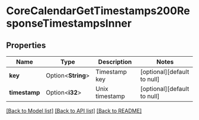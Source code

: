 # CoreCalendarGetTimestamps200ResponseTimestampsInner

## Properties

Name | Type | Description | Notes
------------ | ------------- | ------------- | -------------
**key** | Option<**String**> | Timestamp key | [optional][default to null]
**timestamp** | Option<**i32**> | Unix timestamp | [optional][default to null]

[[Back to Model list]](../README.md#documentation-for-models) [[Back to API list]](../README.md#documentation-for-api-endpoints) [[Back to README]](../README.md)


